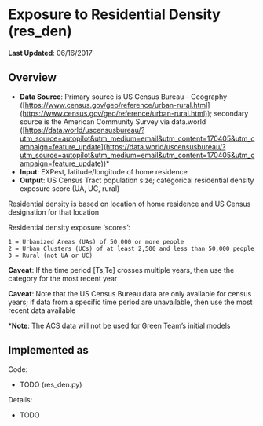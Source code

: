# Exposure to Residential Density (res_den)

**Last Updated**: 06/16/2017

## Overview

- **Data Source**: Primary source is US Census Bureau - Geography ([https://www.census.gov/geo/reference/urban-rural.html](https://www.census.gov/geo/reference/urban-rural.html)); secondary source is the American Community Survey via data.world ([https://data.world/uscensusbureau/?utm_source=autopilot&utm_medium=email&utm_content=170405&utm_campaign=feature_update](https://data.world/uscensusbureau/?utm_source=autopilot&utm_medium=email&utm_content=170405&utm_campaign=feature_update))*
- **Input**: EXPest, latitude/longitude of home residence
- **Output**: US Census Tract population size; categorical residential density exposure score (UA, UC, rural)

Residential density is based on location of home residence and US Census designation for that location

Residential density exposure ‘scores’:

```
1 = Urbanized Areas (UAs) of 50,000 or more people
2 = Urban Clusters (UCs) of at least 2,500 and less than 50,000 people
3 = Rural (not UA or UC)
```

**Caveat**: If the time period [Ts,Te] crosses multiple years, then use the category for the most recent year

**Caveat**: Note that the US Census Bureau data are only available for census years; if data from a specific time period are unavailable, then use the most recent data available 

***Note**: The ACS data will not be used for Green Team’s initial models

## Implemented as

Code: 

- TODO (res_den.py)

Details:

- TODO
